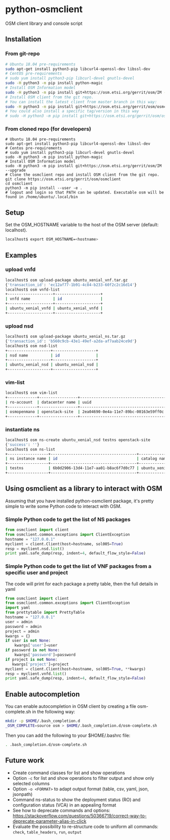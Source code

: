 <!--
Copyright 2020 ETSI

Licensed under the Apache License, Version 2.0 (the "License");
you may not use this file except in compliance with the License.
You may obtain a copy of the License at

   http://www.apache.org/licenses/LICENSE-2.0

Unless required by applicable law or agreed to in writing, software
distributed under the License is distributed on an "AS IS" BASIS,
WITHOUT WARRANTIES OR CONDITIONS OF ANY KIND, either express or
implied.
See the License for the specific language governing permissions and
limitations under the License
-->
# python-osmclient

OSM client library and console script

## Installation

### From git-repo

```bash
# Ubuntu 18.04 pre-requirements
sudo apt-get install python3-pip libcurl4-openssl-dev libssl-dev
# CentOS pre-requirements
# sudo yum install python3-pip libcurl-devel gnutls-devel
sudo -H python3 -m pip install python-magic
# Install OSM Information model
sudo -H python3 -m pip install git+https://osm.etsi.org/gerrit/osm/IM --upgrade
# Install OSM client from the git repo.
# You can install the latest client from master branch in this way:
sudo -H python3 -m pip install git+https://osm.etsi.org/gerrit/osm/osmclient
# You could also install a specific tag/version in this way
# sudo -H python3 -m pip install git+https://osm.etsi.org/gerrit/osm/osmclient@v7.0.0rc1
```

### From cloned repo (for developers)

```
# Ubuntu 18.04 pre-requirements
sudo apt-get install python3-pip libcurl4-openssl-dev libssl-dev
# Centos pre-requirements
# sudo yum install python3-pip libcurl-devel gnutls-devel
sudo -H python3 -m pip install python-magic
# Install OSM Information model
sudo -H python3 -m pip install git+https://osm.etsi.org/gerrit/osm/IM --upgrade
# Clone the osmclient repo and install OSM client from the git repo.
git clone https://osm.etsi.org/gerrit/osm/osmclient
cd osmclient
python3 -m pip install --user -e .
# logout and login so that PATH can be updated. Executable osm will be found in /home/ubuntu/.local/bin
```

## Setup

Set the OSM_HOSTNAME variable to the host of the OSM server (default: localhost).

```bash
localhost$ export OSM_HOSTNAME=<hostname>
```

## Examples

### upload vnfd

```bash
localhost$ osm upload-package ubuntu_xenial_vnf.tar.gz
{'transaction_id': 'ec12af77-1b91-4c84-b233-60f2c2c16d14'}
localhost$ osm vnfd-list
+--------------------+--------------------+
| vnfd name          | id                 |
+--------------------+--------------------+
| ubuntu_xenial_vnfd | ubuntu_xenial_vnfd |
+--------------------+--------------------+
```

### upload nsd

```bash
localhost$ osm upload-package ubuntu_xenial_ns.tar.gz
{'transaction_id': 'b560c9cb-43e1-49ef-a2da-af7aab24ce9d'}
localhost$ osm nsd-list
+-------------------+-------------------+
| nsd name          | id                |
+-------------------+-------------------+
| ubuntu_xenial_nsd | ubuntu_xenial_nsd |
+-------------------+-------------------+
```

### vim-list

```bash
localhost$ osm vim-list
+-------------+-----------------+--------------------------------------+
| ro-account  | datacenter name | uuid                                 |
+-------------+-----------------+--------------------------------------+
| osmopenmano | openstack-site  | 2ea04690-0e4a-11e7-89bc-00163e59ff0c |
+-------------+-----------------+--------------------------------------+
```

### instantiate ns

```bash
localhost$ osm ns-create ubuntu_xenial_nsd testns openstack-site
{'success': ''}
localhost$ osm ns-list
+------------------+--------------------------------------+-------------------+--------------------+---------------+
| ns instance name | id                                   | catalog name      | operational status | config status |
+------------------+--------------------------------------+-------------------+--------------------+---------------+
| testns           | 6b0d2906-13d4-11e7-aa01-b8ac6f7d0c77 | ubuntu_xenial_nsd | running            | configured    |
+------------------+--------------------------------------+-------------------+--------------------+---------------+
```

## Using osmclient as a library to interact with OSM

Assuming that you have installed python-osmclient package, it's pretty simple to write some Python code to interact with OSM.

### Simple Python code to get the list of NS packages

```python
from osmclient import client
from osmclient.common.exceptions import ClientException
hostname = "127.0.0.1"
myclient = client.Client(host=hostname, sol005=True)
resp = myclient.nsd.list()
print yaml.safe_dump(resp, indent=4, default_flow_style=False)
```

### Simple Python code to get the list of VNF packages from a specific user and project

The code will print for each package a pretty table, then the full details in yaml

```python
from osmclient import client
from osmclient.common.exceptions import ClientException
import yaml
from prettytable import PrettyTable
hostname = "127.0.0.1"
user = admin
password = admin
project = admin
kwargs = {}
if user is not None:
    kwargs['user']=user
if password is not None:
    kwargs['password']=password
if project is not None:
   kwargs['project']=project
myclient = client.Client(host=hostname, sol005=True, **kwargs)
resp = myclient.vnfd.list()
print yaml.safe_dump(resp, indent=4, default_flow_style=False)
```

## Enable autocompletion

You can enable autocompletion in OSM client by creating a file osm-complete.sh in the following way:

```bash
mkdir -p $HOME/.bash_completion.d
_OSM_COMPLETE=source osm > $HOME/.bash_completion.d/osm-complete.sh
```

Then you can add the following to your $HOME/.bashrc file:

```bash
. .bash_completion.d/osm-complete.sh
```

## Future work

- Create command classes for list and show operations
- Option `-c` for list and show operations to filter output and show only selected columns
- Option `-o <FORMAT>` to adapt output format (table, csv, yaml, json, jsonpath)
- Command ns-status to show the deployment status (RO) and configuration status (VCA) in an appealing format
- See how to deprecate commands and options: <https://stackoverflow.com/questions/50366719/correct-way-to-deprecate-parameter-alias-in-click>
- Evaluate the possibility to re-structure code to uniform all commands: `check`, `table_headers`, `run`, `output`

